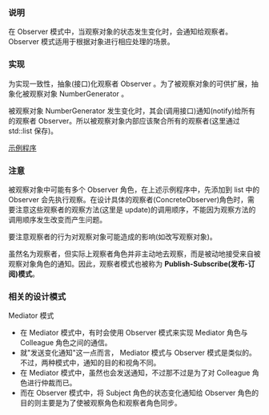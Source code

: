 
### 说明

在 Observer 模式中，当观察对象的状态发生变化时，会通知给观察者。 Observer 模式适用于根据对象进行相应处理的场景。

### 实现

为实现一致性，抽象(接口)化观察者 Observer 。为了被观察对象的可供扩展，抽象化被观察对象 NumberGenerator 。

被观察对象 NumberGenerator 发生变化时，其会(调用接口)通知(notify)给所有的观察者 Observer。所以被观察对象内部应该聚合所有的观察者(这里通过 std::list 保存)。

[示例程序](realize.cpp)

### 注意

被观察对象中可能有多个 Observer 角色，在上述示例程序中，先添加到 list 中的 Observer 会先执行观察。在设计具体的观察者(ConcreteObserver)角色时，需要注意这些观察者的观察方法(这里是 update)的调用顺序，不能因为观察方法的调用顺序发生改变而产生问题。

要注意观察者的行为对观察对象可能造成的影响(如改写观察对象)。

虽然名为观察者，但实际上观察者角色并非主动地去观察，而是被动地接受来自被观察对象角色的通知。因此，观察者模式也被称为 **Publish-Subscribe(发布-订阅)模式**。

### 相关的设计模式

Mediator 模式
- 在 Mediator 模式中，有时会使用 Observer 模式来实现 Mediator 角色与 Colleague 角色之间的通信。
- 就"发送变化通知"这一点而言， Mediator 模式与 Observer 模式是类似的。不过，两种模式中，通知的目的和视角不同。
- 在 Mediator 模式中，虽然也会发送通知，不过那不过是为了对 Colleague 角色进行仲裁而已。
- 而在 Observer 模式中，将 Subject 角色的状态变化通知给 Observer 角色的目的则主要是为了使被观察角色和观察者角色同步。

